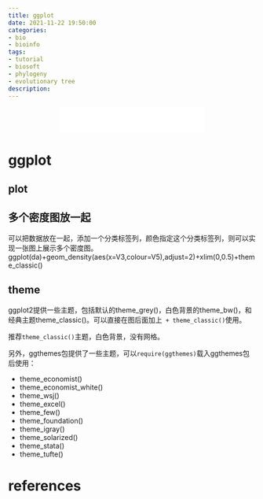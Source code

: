 ```yaml
---
title: ggplot
date: 2021-11-22 19:50:00
categories: 
- bio
- bioinfo
tags:
- tutorial
- biosoft
- phylogeny
- evolutionary tree
description: 
---
```


<div align="middle"><iframe frameborder="no" border="0" marginwidth="0" marginheight="0" width=298 height=52 src="//music.163.com/outchain/player?type=2&id=1697043&auto=1&height=32"></iframe></div>

# ggplot


## plot


## 多个密度图放一起
可以把数据放在一起，添加一个分类标签列，颜色指定这个分类标签列，则可以实现一张图上展示多个密度图。
ggplot(da)+geom_density(aes(x=V3,colour=V5),adjust=2)+xlim(0,0.5)+theme_classic()


## theme
ggplot2提供一些主题，包括默认的theme_grey()，白色背景的theme_bw()，和经典主题theme_classic()。可以直接在图后面加上` + theme_classic()`使用。

推荐`theme_classic()`主题，白色背景，没有网格。

另外，ggthemes包提供了一些主题，可以`require(ggthemes)`载入ggthemes包后使用：
- theme_economist()
- theme_economist_white()
- theme_wsj()
- theme_excel()
- theme_few()
- theme_foundation()
- theme_igray()
- theme_solarized()
- theme_stata()
- theme_tufte()



# references